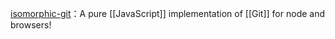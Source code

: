 


[isomorphic-git](https://isomorphic-git.org/)：A pure [[JavaScript]] implementation of [[Git]] for node and browsers!






